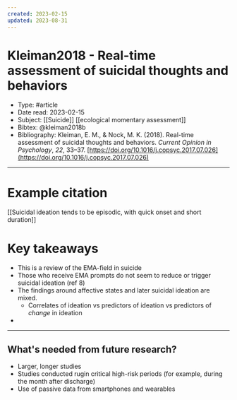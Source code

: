 ```yaml
---
created: 2023-02-15
updated: 2023-08-31
---
```

# Kleiman2018 - Real-time assessment of suicidal thoughts and behaviors

* Type: #article
* Date read: 2023-02-15
* Subject: [[Suicide]] [[ecological momentary assessment]]
* Bibtex: @kleiman2018b
* Bibliography: Kleiman, E. M., & Nock, M. K. (2018). Real-time assessment of suicidal thoughts and behaviors. _Current Opinion in Psychology_, _22_, 33–37. [https://doi.org/10.1016/j.copsyc.2017.07.026](https://doi.org/10.1016/j.copsyc.2017.07.026)
---
# Example citation

[[Suicidal ideation tends to be episodic, with quick onset and short duration]]

# Key takeaways
* This is a review of the EMA-field in suicide
* Those who receive EMA prompts do not seem to reduce or trigger suicidal ideation (ref 8)
* The findings around affective states and later suicidal ideation are mixed.
	* Correlates of ideation vs predictors of ideation vs predictors of *change* in ideation
* 

---

## What's needed from future research?
- Larger, longer studies
- Studies conducted rugin critical high-risk periods (for example, during the month after discharge)
- Use of passive data from smartphones and wearables